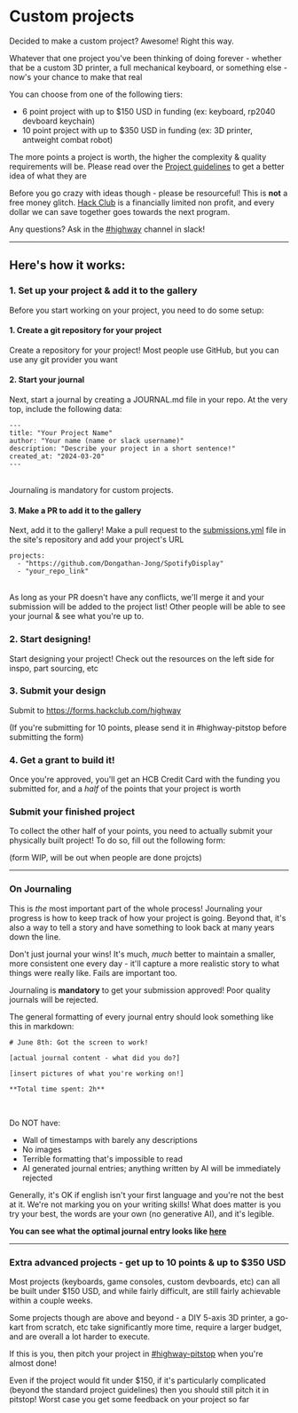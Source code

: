 # Custom projects

Decided to make a custom project? Awesome! Right this way.

Whatever that one project you've been thinking of doing forever - whether that be a custom 3D printer, a full mechanical keyboard, or something else - now's your chance to make that real

You can choose from one of the following tiers:

- 6 point project with up to $150 USD in funding (ex: keyboard, rp2040 devboard keychain)
- 10 point project with up to $350 USD in funding (ex: 3D printer, antweight combat robot)

The more points a project is worth, the higher the complexity & quality requirements will be. Please read over the [Project guidelines](/advanced/project-guidelines) to get a better idea of what they are

Before you go crazy with ideas though - please be resourceful! This is **not** a free money glitch. [Hack Club](https://hackclub.com) is a financially limited non profit, and every dollar we can save together goes towards the next program.

Any questions? Ask in the [#highway](https://hackclub.slack.com/archives/C08Q1H6D79B) channel in slack!

---

## Here's how it works:


### 1. Set up your project & add it to the gallery

Before you start working on your project, you need to do some setup:

#### 1. Create a git repository for your project

Create a repository for your project! Most people use GitHub, but you can use any git provider you want

#### 2. Start your journal

Next, start a journal by creating a JOURNAL.md file in your repo. At the very top, include the following data:

```
---
title: "Your Project Name"
author: "Your name (name or slack username)"
description: "Describe your project in a short sentence!"
created_at: "2024-03-20"
---
```
<br>
Journaling is mandatory for custom projects.

#### 3. Make a PR to add it to the gallery

Next, add it to the gallery! Make a pull request to the [submissions.yml](https://github.com/hackclub/highway/blob/main/submissions.yml) file in the site's repository and add your project's URL

```
projects:
  - "https://github.com/Dongathan-Jong/SpotifyDisplay"
  - "your_repo_link"
```
<br>
As long as your PR doesn't have any conflicts, we'll merge it and your submission will be added to the project list! Other people will be able to see your journal & see what you're up to.

### 2. Start designing!

Start designing your project! Check out the resources on the left side for inspo, part sourcing, etc

### 3. Submit your design

Submit to https://forms.hackclub.com/highway

(If you're submitting for 10 points, please send it in #highway-pitstop before submitting the form)

### 4. Get a grant to build it!

Once you're approved, you'll get an HCB Credit Card with the funding you submitted for, and a *half* of the points that your project is worth

### Submit your finished project

To collect the other half of your points, you need to actually submit your physically built project! To do so, fill out the following form:

(form WIP, will be out when people are done projcts)


---

### On Journaling

This is *the* most important part of the whole process! Journaling your progress is how to keep track of how your project is going. Beyond that, it's also a way to tell a story and have something to look back at many years down the line.

Don't just journal your wins! It's much, *much* better to maintain a smaller, more consistent one every day - it'll capture a more realistic story to what things were really like. Fails are important too.

Journaling is **mandatory** to get your submission approved! Poor quality journals will be rejected. 

The general formatting of every journal entry should look something like this in markdown:

```
# June 8th: Got the screen to work!

[actual journal content - what did you do?]

[insert pictures of what you're working on!]

**Total time spent: 2h**
```
<br>

Do NOT have:

- Wall of timestamps with barely any descriptions
- No images
- Terrible formatting that's impossible to read
- AI generated journal entries; anything written by AI will be immediately rejected

Generally, it's OK if english isn't your first language and you're not the best at it. We're not marking you on your writing skills! What does matter is you try your best, the words are your own (no generative AI), and it's legible.

**You can see what the optimal journal entry looks like [here](/advanced/example-journal)**

---

### Extra advanced projects - get up to 10 points & up to $350 USD

Most projects (keyboards, game consoles, custom devboards, etc) can all be built under $150 USD, and while fairly difficult, are still fairly achievable within a couple weeks.

Some projects though are above and beyond - a DIY 5-axis 3D printer, a go-kart from scratch, etc take significantly more time, require a larger budget, and are overall a lot harder to execute.

If this is you, then pitch your project in [#highway-pitstop](https://hackclub.slack.com/archives/C08S22XRYMU) when you're almost done!

Even if the project would fit under $150, if it's particularly complicated (beyond the standard project guidelines) then you should still pitch it in pitstop! Worst case you get some feedback on your project so far
